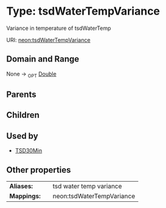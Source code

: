 
# Type: tsdWaterTempVariance


Variance in temperature of tsdWaterTemp

URI: [neon:tsdWaterTempVariance](https://data.neonscience.org/tsdWaterTempVariance)


## Domain and Range

None ->  <sub>OPT</sub> [Double](types/Double.md)

## Parents


## Children


## Used by

 * [TSD30Min](TSD30Min.md)

## Other properties

|  |  |  |
| --- | --- | --- |
| **Aliases:** | | tsd water temp variance |
| **Mappings:** | | neon:tsdWaterTempVariance |

